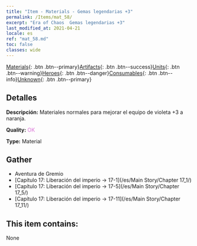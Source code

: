```yaml
---
title: "Item - Materials - Gemas legendarias +3"
permalink: /Items/mat_58/
excerpt: "Era of Chaos  Gemas legendarias +3"
last_modified_at: 2021-04-21
locale: es
ref: "mat_58.md"
toc: false
classes: wide
---
```

 [Materials](/es/Items/){: .btn .btn--primary}[Artifacts](/es/Items/Artifacts/){: .btn .btn--success}[Units](/es/Items/Units/){: .btn .btn--warning}[Heroes](/es/Items/Heroes/){: .btn .btn--danger}[Consumables](/es/Items/Consumables/){: .btn .btn--info}[Unknown](/es/Items/Unknown/){: .btn .btn--primary}

## Detalles
 **Descripción:** Materiales normales para mejorar el equipo de violeta +3 a naranja.

 **Quality:** <span style="color: #DA70D6">OK</span>

 **Type:** Material

## Gather

*    Aventura de Gremio 
*    [Capítulo 17: Liberación del imperio -> 17-1](/es/Main Story/Chapter 17_1/) 
*    [Capítulo 17: Liberación del imperio -> 17-5](/es/Main Story/Chapter 17_5/) 
*    [Capítulo 17: Liberación del imperio -> 17-11](/es/Main Story/Chapter 17_11/) 

## This item contains:

  None

